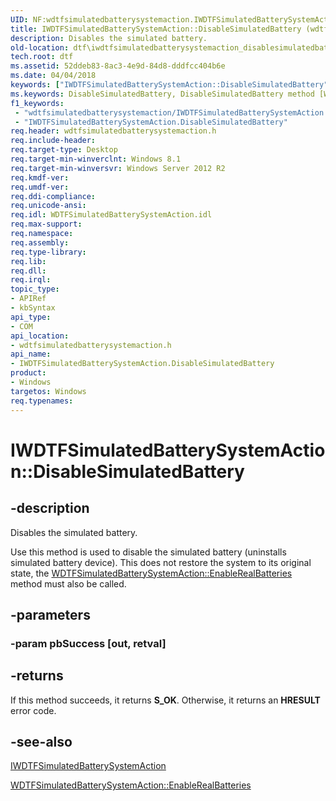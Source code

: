 ```yaml
---
UID: NF:wdtfsimulatedbatterysystemaction.IWDTFSimulatedBatterySystemAction.DisableSimulatedBattery
title: IWDTFSimulatedBatterySystemAction::DisableSimulatedBattery (wdtfsimulatedbatterysystemaction.h)
description: Disables the simulated battery.
old-location: dtf\iwdtfsimulatedbatterysystemaction_disablesimulatedbattery.htm
tech.root: dtf
ms.assetid: 52ddeb83-8ac3-4e9d-84d8-dddfcc404b6e
ms.date: 04/04/2018
keywords: ["IWDTFSimulatedBatterySystemAction::DisableSimulatedBattery"]
ms.keywords: DisableSimulatedBattery, DisableSimulatedBattery method [Windows Device Testing Framework], DisableSimulatedBattery method [Windows Device Testing Framework],IWDTFSimulatedBatterySystemAction interface, IWDTFSimulatedBatterySystemAction interface [Windows Device Testing Framework],DisableSimulatedBattery method, IWDTFSimulatedBatterySystemAction.DisableSimulatedBattery, IWDTFSimulatedBatterySystemAction::DisableSimulatedBattery, dtf.iwdtfsimulatedbatterysystemaction_disablesimulatedbattery, wdtfsimulatedbatterysystemaction/IWDTFSimulatedBatterySystemAction::DisableSimulatedBattery
f1_keywords:
 - "wdtfsimulatedbatterysystemaction/IWDTFSimulatedBatterySystemAction.DisableSimulatedBattery"
 - "IWDTFSimulatedBatterySystemAction.DisableSimulatedBattery"
req.header: wdtfsimulatedbatterysystemaction.h
req.include-header: 
req.target-type: Desktop
req.target-min-winverclnt: Windows 8.1
req.target-min-winversvr: Windows Server 2012 R2
req.kmdf-ver: 
req.umdf-ver: 
req.ddi-compliance: 
req.unicode-ansi: 
req.idl: WDTFSimulatedBatterySystemAction.idl
req.max-support: 
req.namespace: 
req.assembly: 
req.type-library: 
req.lib: 
req.dll: 
req.irql: 
topic_type:
- APIRef
- kbSyntax
api_type:
- COM
api_location:
- wdtfsimulatedbatterysystemaction.h
api_name:
- IWDTFSimulatedBatterySystemAction.DisableSimulatedBattery
product:
- Windows
targetos: Windows
req.typenames: 
---
```


# IWDTFSimulatedBatterySystemAction::DisableSimulatedBattery


## -description



Disables the simulated battery.



Use this method is used to disable the simulated battery (uninstalls simulated
    battery device).  This does not restore the system to its original state, the <a href="https://docs.microsoft.com/windows-hardware/drivers/ddi/index">WDTFSimulatedBatterySystemAction::EnableRealBatteries</a> method must also be called.


## -parameters




### -param pbSuccess [out, retval]


## -returns



If this method succeeds, it returns <b xmlns:loc="http://microsoft.com/wdcml/l10n">S_OK</b>. Otherwise, it returns an <b xmlns:loc="http://microsoft.com/wdcml/l10n">HRESULT</b> error code.




## -see-also




<a href="https://docs.microsoft.com/windows-hardware/drivers/ddi/index">IWDTFSimulatedBatterySystemAction</a>



<a href="https://docs.microsoft.com/windows-hardware/drivers/ddi/index">WDTFSimulatedBatterySystemAction::EnableRealBatteries</a>
 

 

